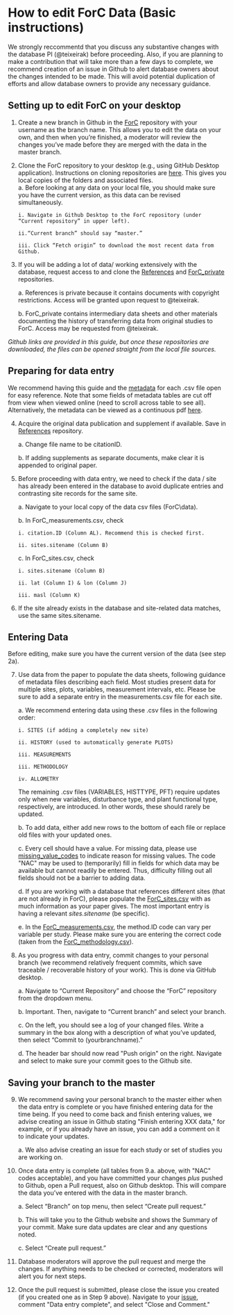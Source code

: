 # How to edit ForC Data (Basic instructions)
We strongly reccommentd that you discuss any substantive changes with the database PI (@teixeirak) before proceeding. Also, if  you are planning to make a contribution that will take more than a few days to complete, we recommend creation of an issue in Github to alert database owners about the changes intended to be made. This will avoid potential duplication of efforts and allow database owners to provide any necessary guidance.

## Setting up to edit ForC on your desktop

1.	Create a new branch in Github in the [ForC](https://github.com/forc-db/ForC/tree/master/data) repository with your username as the branch name. This allows you to edit the data on your own, and then when you’re finished, a moderator will review the changes you’ve made before they are merged with the data in the master branch.

2.	Clone the ForC repository to your desktop (e.g., using GitHub Desktop application). Instructions on cloning repositories are [here](https://help.github.com/desktop/guides/contributing-to-projects/cloning-a-repository-from-github-to-github-desktop/). This gives you local copies of the folders and associated files.  
    a.	Before looking at any data on your local file, you should make sure you have the current version, as this data can be revised simultaneously.
    
        i. Navigate in Github Desktop to the ForC repository (under “Current repository” in upper left).
        
        ii.“Current branch” should say “master.”
        
        iii. Click “Fetch origin” to download the most recent data from Github.

3.  If you will be adding a lot of data/ working extensively with the database, request access to and clone the [References](https://github.com/forc-db/References) and [ForC_private](https://github.com/forc-db/ForC_private) repositories. 
    
    a. References is private because it contains documents with copyright restrictions. Access will be granted upon request to @teixeirak.
   
    b. ForC_private contains intermediary data sheets and other materials documenting the history of transferring data from original studies to ForC. Access may be requested from @teixeirak.

 
*Github links are provided in this guide, but once these repositories are downloaded, the files can be opened straight from the local file sources.*

## Preparing for data entry
We recommend having this guide and the [metadata](https://github.com/forc-db/ForC/tree/master/metadata) for each .csv file open for easy reference. Note that some fields of metadata tables are cut off from view when viewed online (need to scroll across table to see all). Alternatively, the metadata can be viewed as a continuous pdf [here](https://esajournals.onlinelibrary.wiley.com/action/downloadSupplement?doi=10.1002%2Fecy.2229&file=ecy2229-sup-0002-MetadataS1.pdf).


4.	Acquire the original data publication and supplement if available. Save in [References](https://github.com/forc-db/References) repository. 

    a.	Change file name to be citationID.
    
    b.	If adding supplements as separate documents, make clear it is appended to original paper.


5.	Before proceeding with data entry, we need to check if the data / site has already been entered in the database to avoid duplicate entries and contrasting site records for the same site.
    
    a.	Navigate to your local copy of the data csv files (ForC\data).

    b.	In ForC_measurements.csv, check
    
        i. citation.ID (Column AL). Recommend this is checked first.
        
        ii. sites.sitename (Column B)
        
    c.	In ForC_sites.csv, check
    
        i. sites.sitename (Column B)
        
        ii. lat (Column I) & lon (Column J)
        
        iii. masl (Column K)
        
6.	If the site already exists in the database and site-related data matches, use the same sites.sitename.


## Entering Data
Before editing, make sure you have the current version of the data (see step 2a).

7.	Use data from the paper to populate the data sheets, following guidance of metadata files describing each field. Most studies present data for multiple sites, plots, variables, measurement intervals, etc. Please be sure to add a separate entry in the measurements.csv file for each site.

    a.	We recommend entering data using these .csv files in the following order:
    
        i. SITES (if adding a completely new site)
        
        ii. HISTORY (used to automatically generate PLOTS)
        
        iii. MEASUREMENTS
        
        iii. METHODOLOGY
        
        iv. ALLOMETRY   
        
      The remaining .csv files (VARIABLES, HISTTYPE, PFT) require updates only when new variables, disturbance type, and plant functional type, respectively, are introduced. In other words, these should rarely be updated.
        
    b.	To add data, either add new rows to the bottom of each file or replace old files with your updated ones.
    
    c.	Every cell should have a value. For missing data, please use [missing_value_codes](https://github.com/forc-db/ForC/blob/master/metadata/missing%20value%20codes.csv) to indicate reason for missing values. The code "NAC" may be used to (temporarily) fill in fields for which data may be available but cannot readily be entered. Thus, difficulty filling out all fields should not be a barrier to adding data. 
    
    d. If you are working with a database that references different sites (that are not already in ForC), please populate the [ForC_sites.csv](https://github.com/forc-db/ForC/blob/master/data/ForC_sites.csv) with as much information as your paper gives. The most important entry is having a relevant *sites.sitename* (be specific).
    
    e. In the [ForC_measurements.csv](https://github.com/forc-db/ForC/blob/master/data/ForC_measurements.csv), the method.ID code can vary per variable per study. Please make sure you are entering the correct code (taken from the [ForC_methodology.csv](https://github.com/forc-db/ForC/blob/master/data/ForC_methodology.csv)).
    
   
8.	As you progress with data entry, commit changes to your personal branch (we recommend relatively frequent commits, which save traceable / recoverable history of your work). This is done via GitHub desktop.

    a.	Navigate to “Current Repository” and choose the “ForC” repository from the dropdown menu.
    
    b.	Important. Then, navigate to “Current branch” and select your branch. 
    
    c.	On the left, you should see a log of your changed files. Write a summary in the box along with a description of what you’ve updated, then select “Commit to (yourbranchname).” 
    
    d. The header bar should now read "Push origin" on the right. Navigate and select to make sure your commit goes to the Github site.
  
## Saving your branch to the master

9. We recommend saving your personal branch to the master either when the data entry is complete or you have finished entering data for the time being. If you need to come back and finish entering values, we advise creating an issue in Github stating "Finish entering XXX data," for example, or if you already have an issue, you can add a comment on it to indicate your updates.
    
    a. We also advise creating an issue for each study or set of studies you are working on.

10.	Once data entry is complete (all tables from 9.a. above, with "NAC" codes acceptable), and you have committed your changes *plus* pushed to Github, open a Pull request, also on Github desktop. This will compare the data you’ve entered with the data in the master branch.

    a.	Select “Branch” on top menu, then select “Create pull request.”
    
    b.	This will take you to the Github website and shows the Summary of your commit. Make sure data updates are clear and any questions noted.
    
    c.	Select “Create pull request.” 

11.	Database moderators will approve the pull request and merge the changes. If anything needs to be checked or corrected, moderators will alert you for next steps.

12. Once the pull request is submitted, please close the issue you created (if you created one as in Step 9 above). Navigate to your [issue](https://github.com/forc-db/ForC/issues/), comment "Data entry complete", and select "Close and Comment."

